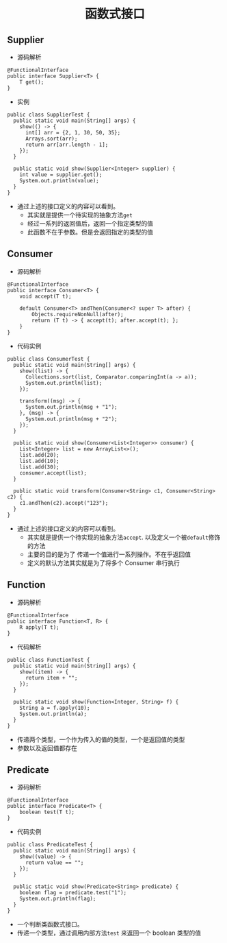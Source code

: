<h1 align="center">函数式接口</h1>

## Supplier

- 源码解析

```shell
@FunctionalInterface
public interface Supplier<T> {
    T get();
}
```

- 实例

```shell
public class SupplierTest {
  public static void main(String[] args) {
    show(() -> {
      int[] arr = {2, 1, 30, 50, 35};
      Arrays.sort(arr);
      return arr[arr.length - 1];
    });
  }

  public static void show(Supplier<Integer> supplier) {
    int value = supplier.get();
    System.out.println(value);
  }
}
```

- 通过上述的接口定义的内容可以看到。
  - 其实就是提供一个待实现的抽象方法`get`
  - 经过一系列的返回值后，返回一个指定类型的值
  - 此函数不在乎参数。但是会返回指定的类型的值

## Consumer

- 源码解析

```shell
@FunctionalInterface
public interface Consumer<T> {
    void accept(T t);

    default Consumer<T> andThen(Consumer<? super T> after) {
        Objects.requireNonNull(after);
        return (T t) -> { accept(t); after.accept(t); };
    }
}
```

- 代码实例

```shell
public class ConsumerTest {
  public static void main(String[] args) {
    show((list) -> {
      Collections.sort(list, Comparator.comparingInt(a -> a));
      System.out.println(list);
    });

    transform((msg) -> {
      System.out.println(msg + "1");
    }, (msg) -> {
      System.out.println(msg + "2");
    });
  }

  public static void show(Consumer<List<Integer>> consumer) {
    List<Integer> list = new ArrayList<>();
    list.add(20);
    list.add(10);
    list.add(30);
    consumer.accept(list);
  }

  public static void transform(Consumer<String> c1, Consumer<String> c2) {
    c1.andThen(c2).accept("123");
  }
}
```

- 通过上述的接口定义的内容可以看到。
  - 其实就是提供一个待实现的抽象方法`accept`. 以及定义一个被`default`修饰的方法
  - 主要的目的是为了 传递一个值进行一系列操作。不在乎返回值
  - 定义的默认方法其实就是为了将多个 Consumer 串行执行

## Function

- 源码解析

```shell
@FunctionalInterface
public interface Function<T, R> {
    R apply(T t);
}
```

- 代码解析

```shell
public class FunctionTest {
  public static void main(String[] args) {
    show((item) -> {
      return item + "";
    });
  }

  public static void show(Function<Integer, String> f) {
    String a = f.apply(10);
    System.out.println(a);
  }
}
```

- 传递两个类型，一个作为传入的值的类型，一个是返回值的类型
- 参数以及返回值都存在

## Predicate

- 源码解析

```shell
@FunctionalInterface
public interface Predicate<T> {
    boolean test(T t);
}
```

- 代码实例

```shell
public class PredicateTest {
  public static void main(String[] args) {
    show((value) -> {
      return value == "";
    });
  }

  public static void show(Predicate<String> predicate) {
    boolean flag = predicate.test("1");
    System.out.println(flag);
  }
}
```

- 一个判断类函数式接口。
- 传递一个类型，通过调用内部方法`test` 来返回一个 boolean 类型的值
